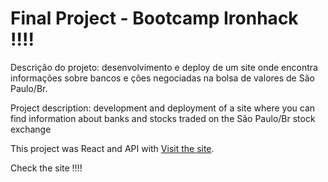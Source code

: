 # Final Project - Bootcamp Ironhack !!!!

Descrição do projeto: desenvolvimento e deploy de um site onde encontra informações sobre bancos e ções negociadas na bolsa de valores de São Paulo/Br.

Project description: development and deployment of a site where you can find information about banks and stocks traded on the São Paulo/Br stock exchange

This project was React and API with [Visit the site](https://github.com/facebook/create-react-app).

Check the site !!!!
